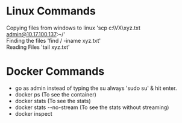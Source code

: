 # Linux Commands
Copying files from windows to linux 'scp c:\VX\xyz.txt admin@10.17.100.137:~/'  
Finding the files 'find / -iname xyz.txt'  
Reading Files 'tail xyz.txt'  

# Docker Commands  
* go as admin instead of typing the su always 'sudo su' & hit enter.  
* docker ps (To see the container)  
* docker stats (To see the stats)  
* docker stats --no-stream (To see the stats without streaming)  
* docker inspect <container-id>  
    
    
